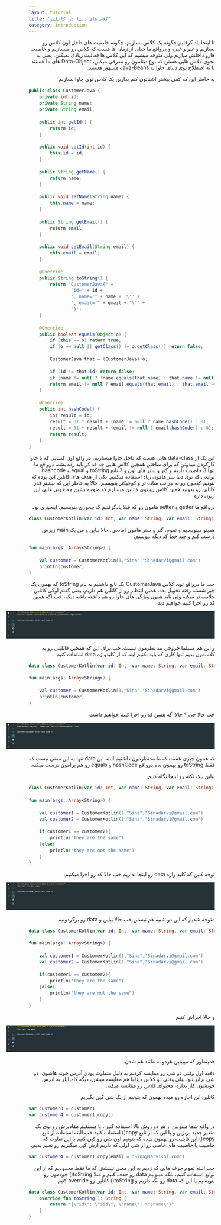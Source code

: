 ```yaml
---
layout: tutorial
title: "کلاس های دیتا در کاتلین"
category: introduction
---
```



<div dir="rtl" markdown="1">



تا اینجا یاد گرفتیم چگونه یک کلاس بسازیم، چگونه خاصیت های داخل اون کلاس رو بسازیم و غیر و غیره و درواقع ما خیلی از زمان ها هست که کلاس رو میسازیم و خاصیت هارو داخلش میاریم ولی متوجه میشیم که این کلاس ها فعالیت زیادی نمیکنن، یعنی به نحوی کلاس هایی هستن که نوع دیتامون رو معرفی میکنن، Data-Object های ما هستند یا به اصطلاح توی دنیای جاوا به Java-Beans مشهور هستند.

به خاطر این که کمی بیشتر اشناتون کنم بذارین یک کلاس توی جاوا بسازیم

</div>

```java
public class CustomerJava {
    private int id;
    private String name;
    private String email;

    public int getId() {
        return id;
    }

    public void setId(int id) {
        this.id = id;
    }

    public String getName() {
        return name;
    }

    public void setName(String name) {
        this.name = name;
    }

    public String getEmail() {
        return email;
    }

    public void setEmail(String email) {
        this.email = email;
    }

    @Override
    public String toString() {
        return "CustomerJava{" +
                "id=" + id +
                ", name='" + name + '\'' +
                ", email='" + email + '\'' +
                '}';
    }

    @Override
    public boolean equals(Object o) {
        if (this == o) return true;
        if (o == null || getClass() != o.getClass()) return false;

        CustomerJava that = (CustomerJava) o;

        if (id != that.id) return false;
        if (name != null ? !name.equals(that.name) : that.name != null) return false;
        return email != null ? email.equals(that.email) : that.email == null;
    }

    @Override
    public int hashCode() {
        int result = id;
        result = 31 * result + (name != null ? name.hashCode() : 0);
        result = 31 * result + (email != null ? email.hashCode() : 0);
        return result;
    }
}
```

<div dir="rtl" markdown="1">

این یک از data-class هایی هست که داخل جاوا میسازیم، در واقع اون کسایی که با جاوا کارکردن میدونن که برای ساختن همچین کلاس هایی چه قد کر باید زده بشه، درواقع ما تنها 3 خاصیت داریم و گتر و ستر های اون و 3 تابع toString و equal و hashcode . توابعی که توی دیتا بینز هامون زیاد استفاده میکنیم. یکی از هدف های کاتلین این بوده که بتونیم کدمون رو به مراتب ساده تر و کوچیکتر بنویسیم. حالا به خاطر این که بیشتر قدر کاتلین رو بدونید همین کلاس رو توی کاتلین میسازم که متوجه بشین چه خوبی هایی این زبون داره

درواقع ما getter و setter هامون رو که قبلا یادگرفتیم ک چجوری بنویسیم، اینجوری بود

</div>

```kotlin
class CustomerKotlin(var id: Int, var name: String, var email: String)
```

<div dir="rtl" markdown="1">

همینو مینویسیم و تموم، گتر و ستر هامون امادس. حالا بیاین و من یک main زیرش درست کنم و چند خط کد دیگه بنویسم:

</div>

```kotlin
fun main(args: Array<String>) {

    val customer = CustomerKotlin(1,"Sina","Sinadarvi@gmail.com")
    println(customer)
}
```

<div dir="rtl" markdown="1">

خب ما درواقع توی کلاس CustomerJava یک تابع داشتیم به نام toString که بهمون یک چیز شسته رفته تحویل بده، همین انتظار رو از کاتلین هم داریم، یعنی گفتم اوکی کاتلین خلاصه تر میکنه ولی باید همون ویژگی های جاوا رو هم داشته باشه دیگه، خب اگه همین کد رو اجرا کنیم خواهیم دید

<p style="width: calc(100% + 60px);">
<img src="/assets/img/introduction/kotlin-data-classes/result-1.PNG" />
</p>

و این هم مسلما خروجی مد نظرمون نیست. خب برای این که همچین قابلیتی رو به کلاسمون بدیم تنها کاری که باید بکنیم اینه که از کلیدواژه data استفاده کنیم

</div>

```kotlin
data class CustomerKotlin(var id: Int, var name: String, var email: String)

fun main(args: Array<String>) {

    val customer = CustomerKotlin(1,"Sina","Sinadarvi@gmail.com")
    println(customer)
}
```

<div dir="rtl" markdown="1">

خب حالا چی ؟ حالا اگه همین کد رو اجرا کنیم خواهیم داشت

<p style="width: calc(100% + 60px);">
<img src="/assets/img/introduction/kotlin-data-classes/result-2.PNG" />
</p>

که همون چیزی هست که ما مدنظرمون داشتیم.البته این data تنها به این معنی نیست که فقط toString رو بهمون بده،درواقع hashCode و equals رو هم برامون درست میکنه.

بیاین ییک نکته رو اینجا نگاه کنیم.


</div>

```kotlin
class CustomerKotlin(var id: Int, var name: String, var email: String)

fun main(args: Array<String>) {

    val customer1 = CustomerKotlin(1,"Sina","Sinadarvi@gmail.com")
    val customer2 = CustomerKotlin(1,"Sina","Sinadarvi@gmail.com")

    if(customer1 == customer2){
        println("They are the same")
    }else{
        println("they are not the same")
    }
}
```

<div dir="rtl" markdown="1">

توجه کنین که کلید واژه data رو اینجا نداریم.خب حالا کد رو اجرا میکنیم.

<p style="width: calc(100% + 60px);">
<img src="/assets/img/introduction/kotlin-data-classes/result-3.PNG" />
</p>

متوجه شدیم که این دو شبیه هم نیستن.خب حالا بیاین و data رو برگردونیم

</div>

```kotlin
data class CustomerKotlin(var id: Int, var name: String, var email: String)

fun main(args: Array<String>) {

    val customer1 = CustomerKotlin(1,"Sina","Sinadarvi@gmail.com")
    val customer2 = CustomerKotlin(1,"Sina","Sinadarvi@gmail.com")

    if(customer1 == customer2){
        println("They are the same")
    }else{
        println("they are not the same")
    }
}
```

<div dir="rtl" markdown="1">

و حالا اجراش کنیم

<p style="width: calc(100% + 60px);">
<img src="/assets/img/introduction/kotlin-data-classes/result-4.PNG" />
</p>

همینطور که میبینین هردو به مانند هم شدن.

دفعه اول وقتی دو شی رو مقایسه کردیم به دلیل متفاوت بودن آدرس خونه هاشون، دو شی برابر نبود ولی وقتی دو کلاس دیتا با هم مقایسه میشن، دیگه کامپایلر به ادرس خونشون کار نداره، محتوای کلاس رو مقایسه میکنه.

کاتلین این اجازه رو میده بهمون که بتونیم از یک شی کپی بگیریم

</div>

```kotlin
var customer3 = customer1
var customer4 = customer1.copy()
```

<div dir="rtl" markdown="1">

در واقع شما میتونین از هر دو روش بالا استفاده کنین، یا مستقیم مقادیرش رو توی یک متغیر جدید بریزین و یا این که از تابع copy() استفاده کنید.خب البته استفاده از تابع copy() این قابلیت رو بهمون میده که بتونیم اون شی رو کپی کنیم با این تفاوت که خاصیت یا خاصیت های خاصی رو از شی اولی که داریم ازش کپی میگیریم رو تغییر بدیم.

</div>

```kotlin
var customer4 = customer1.copy(email = "Sina@Darvishi.com")
```

<div dir="rtl" markdown="1">

خب البته تموم حرف هایی که زدیم به این معنی نیستش که ما فقط محدودیم که از این توابع استفاده کنیم، بلکه میتونیم data رو حذف کنیم و مثلا toString() خودمون رو بنویسیم یا این که data رو نگه داریم و toString() کاتلین رو override کنیم.

</div>

```kotlin
data class CustomerKotlin(var id: Int, var name: String, var email: String){
    override fun toString(): String {
        return "{\"id\": \"$id\", \"name\": \"$name\"}"
    }
}
```
